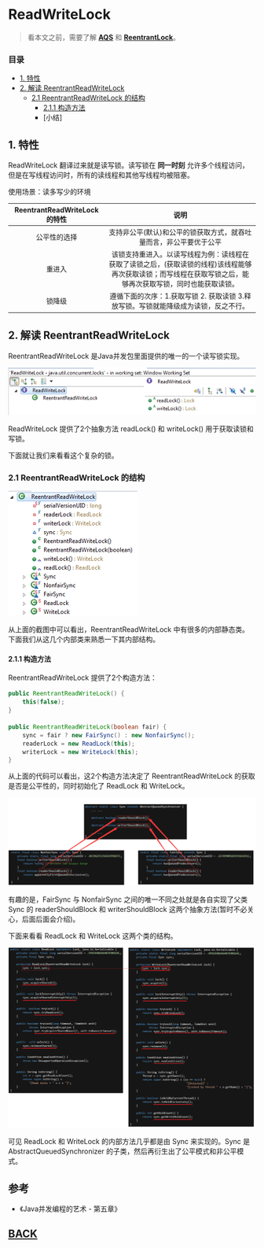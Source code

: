 # ReadWriteLock

> 看本文之前，需要了解 [**AQS**](/mds/concurrency/c-5.md) 和 [**ReentrantLock**](/mds/concurrency/c-5-1.md)。

### 目录
-   [1. 特性](#user-content-rwl-1)
-   [2. 解读 ReentrantReadWriteLock](#user-content-rwl-2)
    -   [2.1 ReentrantReadWriteLock 的结构](#user-content-rwl-2-1)
        -   [2.1.1 构造方法](#user-content-rwl-2-1-1)
        -   [小结]

## <a id="rwl-1">1. 特性</a>

ReadWriteLock 翻译过来就是读写锁。读写锁在 **同一时刻** 允许多个线程访问，但是在写线程访问时，所有的读线程和其他写线程均被阻塞。

使用场景：读多写少的环境

| ReentrantReadWriteLock 的特性 | 说明 |
| :-: | :-: |
| 公平性的选择 | 支持非公平(默认)和公平的锁获取方式，就吞吐量而言，非公平要优于公平 |
| 重进入 | 该锁支持重进入。以读写线程为例：读线程在获取了读锁之后，(获取读锁的线程)该线程能够再次获取读锁；而写线程在获取写锁之后，能够再次获取写锁，同时也能获取读锁。|
| 锁降级 | 遵循下面的次序：1.获取写锁 2. 获取读锁 3.释放写锁。写锁就能降级成为读锁，反之不行。|

## <a id="rwl-2">2. 解读 ReentrantReadWriteLock</a>

ReentrantReadWriteLock 是Java并发包里面提供的唯一的一个读写锁实现。

![](/imgs/concurrency/c-5$2-2.png)

ReadWriteLock 提供了2个抽象方法 readLock() 和 writeLock() 用于获取读锁和写锁。

下面就让我们来看看这个复杂的锁。

### <a id="rwl-2-1">2.1 ReentrantReadWriteLock 的结构</a>

![](/imgs/concurrency/c-5$2-3.png)

从上面的截图中可以看出，ReentrantReadWriteLock 中有很多的内部静态类。下面我们从这几个内部类来熟悉一下其内部结构。

#### <a id="rwl-2-1-1">2.1.1 构造方法</a>

ReentrantReadWriteLock 提供了2个构造方法：

```java
public ReentrantReadWriteLock() {
    this(false);
}

public ReentrantReadWriteLock(boolean fair) {
    sync = fair ? new FairSync() : new NonfairSync();
    readerLock = new ReadLock(this);
    writerLock = new WriteLock(this);
}
```

从上面的代码可以看出，这2个构造方法决定了 ReentrantReadWriteLock 的获取是否是公平性的，同时初始化了 ReadLock 和 WriteLock。

![](/imgs/concurrency/c-5$2-4.png)

有趣的是，FairSync 与 NonfairSync 之间的唯一不同之处就是各自实现了父类 Sync 的 readerShouldBlock 和 writerShouldBlock 这两个抽象方法(暂时不必关心，后面后面会介绍)。

下面来看看 ReadLock 和 WriteLock 这两个类的结构。

![](/imgs/concurrency/c-5$2-5.png)

可见 ReadLock 和 WriteLock 的内部方法几乎都是由 Sync 来实现的。Sync 是 AbstractQueuedSynchronizer 的子类，然后再衍生出了公平模式和非公平模式。

## 参考

-   《Java并发编程的艺术 - 第五章》

##  [BACK](/summary.md)